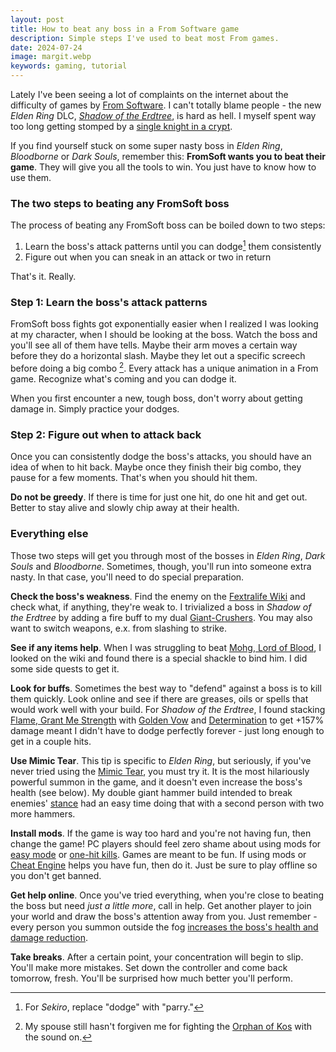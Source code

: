 ```yaml
---
layout: post
title: How to beat any boss in a From Software game
description: Simple steps I've used to beat most From games.
date: 2024-07-24
image: margit.webp
keywords: gaming, tutorial
---
```


Lately I've been seeing a lot of complaints on the internet about the difficulty of games by [From Software](https://en.wikipedia.org/wiki/FromSoftware). I can't totally blame people - the new _Elden Ring_ DLC, [_Shadow of the Erdtree_](https://eldenring.wiki.fextralife.com/Shadow+of+the+Erdtree), is hard as hell. I myself spent way too long getting stomped by a [single knight in a crypt](https://eldenring.wiki.fextralife.com/Blackgaol+Knight).

If you find yourself stuck on some super nasty boss in _Elden Ring_, _Bloodborne_ or _Dark Souls_, remember this: **FromSoft wants you to beat their game**. They will give you all the tools to win. You just have to know how to use them.

### The two steps to beating any FromSoft boss

The process of beating any FromSoft boss can be boiled down to two steps:

1. Learn the boss's attack patterns until you can dodge[^1] them consistently
2. Figure out when you can sneak in an attack or two in return

[^1]: For _Sekiro_, replace "dodge" with "parry."

That's it. Really.

### Step 1: Learn the boss's attack patterns

FromSoft boss fights got exponentially easier when I realized I was looking at my character, when I should be looking at the boss. Watch the boss and you'll see all of them have tells. Maybe their arm moves a certain way before they do a horizontal slash. Maybe they let out a specific screech before doing a big combo [^2]. Every attack has a unique animation in a From game. Recognize what's coming and you can dodge it.

[^2]: My spouse still hasn't forgiven me for fighting the [Orphan of Kos](https://bloodborne.wiki.fextralife.com/Orphan+of+Kos) with the sound on.

When you first encounter a new, tough boss, don't worry about getting damage in. Simply practice your dodges.

### Step 2: Figure out when to attack back

Once you can consistently dodge the boss's attacks, you should have an idea of when to hit back. Maybe once they finish their big combo, they pause for a few moments. That's when you should hit them.

**Do not be greedy**. If there is time for just one hit, do one hit and get out. Better to stay alive and slowly chip away at their health.

### Everything else

Those two steps will get you through most of the bosses in _Elden Ring_, _Dark Souls_ and _Bloodborne_. Sometimes, though, you'll run into someone extra nasty. In that case, you'll need to do special preparation.

**Check the boss's weakness**. Find the enemy on the [Fextralife Wiki](https://www.wiki.fextralife.com) and check what, if anything, they're weak to. I trivialized a boss in _Shadow of the Erdtree_ by adding a fire buff to my dual [Giant-Crushers](https://eldenring.wiki.fextralife.com/Giant-Crusher). You may also want to switch weapons, e.x. from slashing to strike.

**See if any items help**. When I was struggling to beat [Mohg, Lord of Blood](https://eldenring.wiki.fextralife.com/Mohg,+Lord+of+Blood), I looked on the wiki and found there is a special shackle to bind him. I did some side quests to get it.

**Look for buffs**. Sometimes the best way to "defend" against a boss is to kill them quickly. Look online and see if there are greases, oils or spells that would work well with your build. For _Shadow of the Erdtree_, I found stacking [Flame, Grant Me Strength](https://eldenring.wiki.fextralife.com/Flame+Grant+me+Strength) with [Golden Vow](<https://eldenring.wiki.fextralife.com/Golden+Vow+(Spell)>) and [Determination](https://eldenring.wiki.fextralife.com/Determination) to get +157% damage meant I didn't have to dodge perfectly forever - just long enough to get in a couple hits.

**Use Mimic Tear**. This tip is specific to _Elden Ring_, but seriously, if you've never tried using the [Mimic Tear](https://eldenring.wiki.fextralife.com/Mimic+Tear), you must try it. It is the most hilariously powerful summon in the game, and it doesn't even increase the boss's health (see below). My double giant hammer build intended to break enemies' [stance](https://eldenring.wiki.fextralife.com/Stance) had an easy time doing that with a second person with two more hammers.

**Install mods**. If the game is way too hard and you're not having fun, then change the game! PC players should feel zero shame about using mods for [easy mode](https://www.nexusmods.com/sekiro/mods/355) or [one-hit kills](https://www.nexusmods.com/eldenring/mods/48). Games are meant to be fun. If using mods or [Cheat Engine](https://www.nexusmods.com/eldenring/mods/48) helps you have fun, then do it. Just be sure to play offline so you don't get banned.

**Get help online**. Once you've tried everything, when you're close to beating the boss but need _just a little more_, call in help. Get another player to join your world and draw the boss's attention away from you. Just remember - every person you summon outside the fog [increases the boss's health and damage reduction](https://www.reddit.com/r/Eldenring/comments/t1gbtq/coop_boss_health_scaling/).

**Take breaks**. After a certain point, your concentration will begin to slip. You'll make more mistakes. Set down the controller and come back tomorrow, fresh. You'll be surprised how much better you'll perform.
